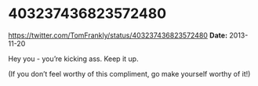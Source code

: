 # 403237436823572480
https://twitter.com/TomFrankly/status/403237436823572480
**Date:** 2013-11-20

Hey you - you’re kicking ass. Keep it up. 

(If you don’t feel worthy of this compliment, go make yourself worthy of it!)
